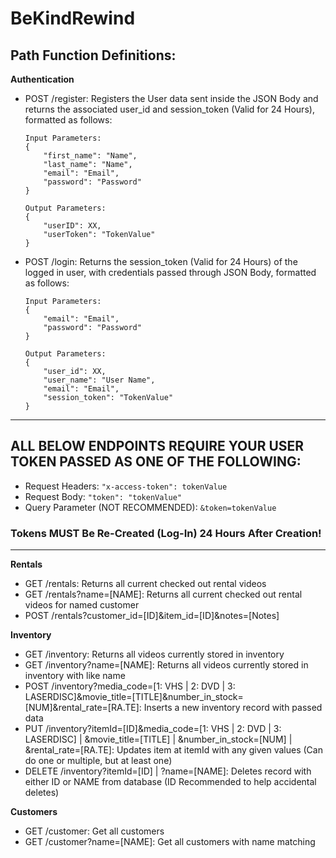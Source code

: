 # BeKindRewind

## Path Function Definitions:

__Authentication__
* POST /register: Registers the User data sent inside the JSON Body and returns the associated user_id and session_token (Valid for 24 Hours), formatted as follows:
    ```
    Input Parameters:
    {
        "first_name": "Name",
        "last_name": "Name",
        "email": "Email",
        "password": "Password"
    }
    ```
    ```
    Output Parameters:
    {
        "userID": XX,
        "userToken": "TokenValue"
    }
    ```
* POST /login: Returns the session_token (Valid for 24 Hours) of the logged in user, with credentials passed through JSON Body, formatted as follows:
    ```
    Input Parameters:
    {
        "email": "Email",
        "password": "Password"
    }
    ```
    ```
    Output Parameters:
    {
        "user_id": XX,
        "user_name": "User Name",
        "email": "Email",
        "session_token": "TokenValue"
    }
    ```

___

## ALL BELOW ENDPOINTS REQUIRE YOUR USER TOKEN PASSED AS ONE OF THE FOLLOWING: 
* Request Headers: `"x-access-token": tokenValue`
* Request Body: `"token": "tokenValue"`
* Query Parameter (NOT RECOMMENDED): `&token=tokenValue`
### Tokens MUST Be Re-Created (Log-In) 24 Hours After Creation!

___

__Rentals__
* GET /rentals: Returns all current checked out rental videos
* GET /rentals?name=[NAME]: Returns all current checked out rental videos for named customer
* POST /rentals?customer_id=[ID]&item_id=[ID]&notes=[Notes]

__Inventory__
* GET /inventory: Returns all videos currently stored in inventory
* GET /inventory?name=[NAME]: Returns all videos currently stored in inventory with like name
* POST /inventory?media_code=[1: VHS | 2: DVD | 3: LASERDISC]&movie_title=[TITLE]&number_in_stock=[NUM]&rental_rate=[RA.TE]: Inserts a new inventory record with passed data
* PUT /inventory?itemId=[ID]&media_code=[1: VHS | 2: DVD | 3: LASERDISC] | &movie_title=[TITLE] | &number_in_stock=[NUM] | &rental_rate=[RA.TE]: Updates item at itemId with any given values (Can do one or multiple, but at least one)
* DELETE /inventory?itemId=[ID] | ?name=[NAME]: Deletes record with either ID or NAME from database (ID Recommended to help accidental deletes)

__Customers__
* GET /customer: Get all customers
* GET /customer?name=[NAME]: Get all customers with name matching
